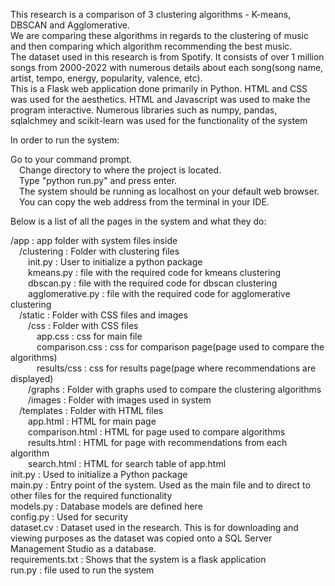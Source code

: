 This research is a comparison of 3 clustering algorithms - K-means, DBSCAN and Agglomerative. <br/>
We are comparing these algorithms in regards to the clustering of music and then comparing which algorithm recommending the best music. <br/>
The dataset used in this research is from Spotify. It consists of over 1 million songs from 2000-2022 with numerous details about each song(song name, artist, tempo, energy, popularity, valence, etc). <br/>
This is a Flask web application done primarily in Python. HTML and CSS was used for the aesthetics. HTML and Javascript was used to make the program interactive. Numerous libraries such as numpy, pandas, sqlalchmey and scikit-learn was used for the functionality of the system<br/>

In order to run the system:

Go to your command prompt.<br/>
&emsp;Change directory to where the project is located.<br/>
&emsp;Type "python run.py" and press enter.<br/>
&emsp;The system should be running as localhost on your default web browser.<br/>
&emsp;You can copy the web address from the terminal in your IDE.<br/>

Below is a list of all the pages in the system and what they do:<br/>

/app : app folder with system files inside<br/>
&emsp;/clustering : Folder with clustering files<br/>
&emsp;&emsp;init.py : User to initialize a python package<br/>
&emsp;&emsp;kmeans.py : file with the required code for kmeans clustering<br/>
&emsp;&emsp;dbscan.py : file with the required code for dbscan clustering<br/>
&emsp;&emsp;agglomerative.py : file with the required code for agglomerative clustering<br/>
&emsp;/static : Folder with CSS files and images<br/>
&emsp;&emsp;/css : Folder with CSS files<br/>
&emsp;&emsp;&emsp;app.css : css for main file<br/>
&emsp;&emsp;&emsp;comparison.css : css for comparison page(page used to compare the algorithms)<br/>
&emsp;&emsp;&emsp;results/css : css for results page(page where recommendations are displayed)<br/>
&emsp;&emsp;/graphs : Folder with graphs used to compare the clustering algorithms<br/>
&emsp;&emsp;/images : Folder with images used in system<br/>
&emsp;/templates : Folder with HTML files<br/>
&emsp;&emsp;app.html : HTML for main page<br/>
&emsp;&emsp;comparison.html : HTML for page used to compare algorithms<br/>
&emsp;&emsp;results.html : HTML for page with recommendations from each algorithm<br/>
&emsp;&emsp;search.html : HTML for search table of app.html<br/>
init.py : Used to initialize a Python package<br/>
main.py : Entry point of the system. Used as the main file and to direct to other files for the required functionality<br/>
models.py : Database models are defined here<br/>
config.py : Used for security<br/>
dataset.cv : Dataset used in the research. This is for downloading and viewing purposes as the dataset was copied onto a SQL Server Management Studio as a database.<br/>
requirements.txt : Shows that the system is a flask application<br/>
run.py : file used to run the system<br/>
